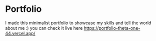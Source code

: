 # Portfolio

I made this minimalist portfolio to showcase my skills and tell the world about me :)
you can check it live here https://portfolio-theta-one-44.vercel.app/
